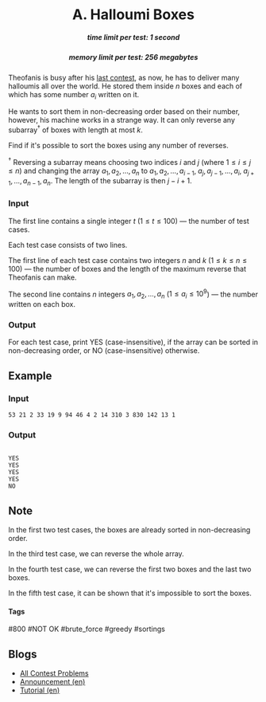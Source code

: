 <h1 style='text-align: center;'> A. Halloumi Boxes</h1>

<h5 style='text-align: center;'>time limit per test: 1 second</h5>
<h5 style='text-align: center;'>memory limit per test: 256 megabytes</h5>

Theofanis is busy after his [last contest](https://codeforces.com/contest/1594/problem/A), as now, he has to deliver many halloumis all over the world. He stored them inside $n$ boxes and each of which has some number $a_i$ written on it. 

He wants to sort them in non-decreasing order based on their number, however, his machine works in a strange way. It can only reverse any subarray$^{\dagger}$ of boxes with length at most $k$.

Find if it's possible to sort the boxes using any number of reverses.

$^{\dagger}$ Reversing a subarray means choosing two indices $i$ and $j$ (where $1 \le i \le j \le n$) and changing the array $a_1, a_2, \ldots, a_n$ to $a_1, a_2, \ldots, a_{i-1}, \; a_j, a_{j-1}, \ldots, a_i, \; a_{j+1}, \ldots, a_{n-1}, a_n$. The length of the subarray is then $j - i + 1$.

### Input

The first line contains a single integer $t$ ($1 \le t \le 100$) — the number of test cases.

Each test case consists of two lines. 

The first line of each test case contains two integers $n$ and $k$ ($1 \le k \le n \le 100$) — the number of boxes and the length of the maximum reverse that Theofanis can make. 

The second line contains $n$ integers $a_1, a_2, \ldots, a_n$ ($1 \le a_i \le 10^{9}$) — the number written on each box.

### Output

For each test case, print YES (case-insensitive), if the array can be sorted in non-decreasing order, or NO (case-insensitive) otherwise.

## Example

### Input


```text
53 21 2 33 19 9 94 46 4 2 14 310 3 830 142 13 1
```
### Output

```text

YES
YES
YES
YES
NO

```
## Note

In the first two test cases, the boxes are already sorted in non-decreasing order.

In the third test case, we can reverse the whole array.

In the fourth test case, we can reverse the first two boxes and the last two boxes.

In the fifth test case, it can be shown that it's impossible to sort the boxes.



#### Tags 

#800 #NOT OK #brute_force #greedy #sortings 

## Blogs
- [All Contest Problems](../Codeforces_Round_912_(Div._2).md)
- [Announcement (en)](../blogs/Announcement_(en).md)
- [Tutorial (en)](../blogs/Tutorial_(en).md)
